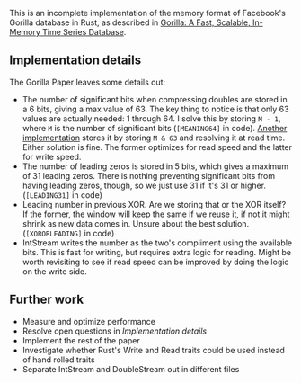 This is an incomplete implementation of the memory format of Facebook's Gorilla
database in Rust, as described in [Gorilla: A Fast, Scalable, In-Memory Time
Series Database](http://www.vldb.org/pvldb/vol8/p1816-teller.pdf).

Implementation details
----------------------

The Gorilla Paper leaves some details out:

- The number of significant bits when compressing doubles are stored in a 6
  bits, giving a max value of 63. The key thing to notice is that only 63
  values are actually needed: 1 through 64. I solve this by storing `M - 1`,
  where `M` is the number of significant bits (`[MEANING64]` in code).
  [Another implementation](https://github.com/dgryski/go-tsz/blob/4815cfd89fc090a7bef4a8fc0cb0f5695a23ceaa/tsz.go#L135-L137)
  stores it by storing `M & 63` and resolving it at read time. Either solution
  is fine. The former optimizes for read speed and the latter for write speed.
- The number of leading zeros is stored in 5 bits, which gives a maximum of 31
  leading zeros. There is nothing preventing significant bits from having
  leading zeros, though, so we just use 31 if it's 31 or higher. (`[LEADING31]`
  in code)
- Leading number in previous XOR. Are we storing that or the XOR itself? If the
  former, the window will keep the same if we reuse it, if not it might shrink
  as new data comes in. Unsure about the best solution. (`[XORORLEADING]` in
  code)
- IntStream writes the number as the two's compliment using the available bits.
  This is fast for writing, but requires extra logic for reading. Might be
  worth revisiting to see if read speed can be improved by doing the logic on
  the write side.

Further work
------------

- Measure and optimize performance
- Resolve open questions in _Implementation details_
- Implement the rest of the paper
- Investigate whether Rust's Write and Read traits could be used instead of hand rolled traits
- Separate IntStream and DoubleStream out in different files
